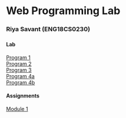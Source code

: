 <h1>Web Programming Lab</h1>
<h3>Riya Savant (ENG18CS0230)<h3>
<h4>Lab</h4>
<div><a href="https://github.com/riyasavant/fsd/tree/master/Lab/Program-01">Program 1</a></div>
<div><a href="https://github.com/riyasavant/fsd/tree/master/Lab/Program-02">Program 2</a></div>
<div><a href="https://github.com/riyasavant/fsd/tree/master/Lab/Program-03">Program 3</a></div>
<div><a href="https://github.com/riyasavant/fsd/tree/master/Lab/Program-04/4a">Program 4a</a></div>
<div><a href="https://github.com/riyasavant/fsd/tree/master/Lab/Program-04/4b">Program 4b</a></div>

<h4>Assignments</h4>
<div><a href="https://github.com/riyasavant/fsd/tree/master/Module-01">Module 1</a></div>